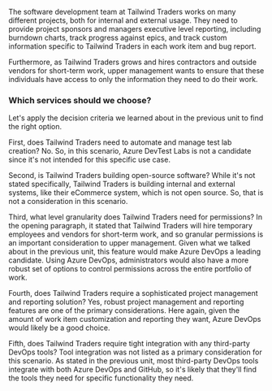 The software development team at Tailwind Traders works on many different projects, both for internal and external usage.  They need to provide project sponsors and managers executive level reporting, including burndown charts, track progress against epics, and track custom information specific to Tailwind Traders in each work item and bug report.

Furthermore, as Tailwind Traders grows and hires contractors and outside vendors for short-term work, upper management wants to ensure that these individuals have access to only the information they need to do their work.

### Which services should we choose?

Let's apply the decision criteria we learned about in the previous unit to find the right option.

First, does Tailwind Traders need to automate and manage test lab creation? No. So, in this scenario, Azure DevTest Labs is not a candidate since it's not intended for this specific use case.

Second, is Tailwind Traders building open-source software? While it's not stated specifically, Tailwind Traders is building internal and external systems, like their eCommerce system, which is not open source.  So, that is not a consideration in this scenario.

Third, what level granularity does Tailwind Traders need for permissions? In the opening paragraph, it stated that Tailwind Traders will hire temporary employees and vendors for short-term work, and so granular permissions is an important consideration to upper management. Given what we talked about in the previous unit, this feature would make Azure DevOps a leading candidate.  Using Azure DevOps, administrators would also have a more robust set of options to control permissions across the entire portfolio of work.

Fourth, does Tailwind Traders require a sophisticated project management and reporting solution? Yes, robust project management and reporting features are one of the primary considerations. Here again, given the amount of work item customization and reporting they want, Azure DevOps would likely be a good choice.

Fifth, does Tailwind Traders require tight integration with any third-party DevOps tools? Tool integration was not listed as a primary consideration for this scenario.  As stated in the previous unit, most third-party DevOps tools integrate with both Azure DevOps and GitHub, so it's likely that they'll find the tools they need for specific functionality they need.